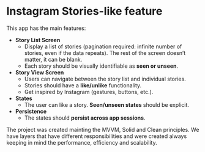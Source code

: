 # Instagram Stories-like feature

This app has the main features:

- **Story List Screen**
    - Display a list of stories (pagination required: infinite number of stories, even if the data repeats). The rest of the screen doesn’t matter, it can be blank.
    - Each story should be visually identifiable as **seen or unseen**.
- **Story View Screen**
    - Users can navigate between the story list and individual stories.
    - Stories should have a **like/unlike** functionality.
    - Get inspired by Instagram (gestures, buttons, etc.).
- **States**
    - The user can like a story. **Seen/unseen states** should be explicit.
 - **Persistence**
    - The states should **persist across app sessions**.

The project was created mainting the MVVM, Solid and Clean principles. We have layers that have different responsibilities and were created always keeping in mind the performance, efficiency and scalability. 